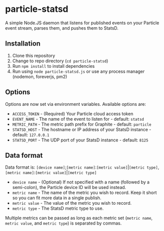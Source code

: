 particle-statsd
===============

A simple Node.JS daemon that listens for published events on your Particle event stream, parses them, and pushes them to StatsD.


Installation
------------

1. Clone this repository
2. Change to repo directory (`cd particle-statsd`)
3. Run `npm install` to install dependencies
4. Run using `node particle-statsd.js` or use any process manager (nodemon, foreverjs, pm2)


Options
-------
Options are now set via environment variables.  Available options are:

 - `ACCESS_TOKEN` - (Required) Your Particle cloud access token
 - `EVENT_NAME` - The name of the event to listen for - default: `statsd`
 - `METRIC_PATH` - The metric path prefix for Graphite - default: `particle`
 - `STATSD_HOST` - The hostname or IP address of your StatsD instance - default: `127.0.0.1`
 - `STATSD_PORT` - The UDP port of your StatsD instance - default: `8125`


Data format
-----------
Data format is: `[device name]`;`[metric name]`:`[metric value]`|`[metric type]`,`[metric name]`:`[metric value]`|`[metric type]`

 - `device name` - (Optional)  If not specified with a name (followed by a semi-colon), the Particle device ID will be used instead.
 - `metric name` - The name of the metric you wish to record.  Keep it short so you can fit more data in a single publish.
 - `metric value` - The value of the metric you wish to record.
 - `metric type` - The StatsD metric type to use.

Multiple metrics can be passed as long as each metric set (`metric name`, `metric value`, and `metric type`) is separated by commas.
